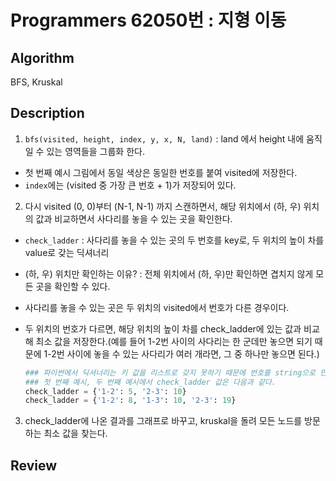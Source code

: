 # Programmers 62050번 : 지형 이동

## Algorithm

BFS, Kruskal

## Description

1. `bfs(visited, height, index, y, x, N, land)` : land 에서 height 내에 움직일 수 있는 영역들을 그룹화 한다.
+ 첫 번째 예시 그림에서 동일 색상은 동일한 번호를 붙여 visited에 저장한다.
+ `index`에는 (visited 중 가장 큰 번호 + 1)가 저장되어 있다.

2. 다시 visited (0, 0)부터 (N-1, N-1) 까지 스캔하면서, 해당 위치에서 (하, 우) 위치의 값과 비교하면서 사다리를 놓을 수 있는 곳을 확인한다.
+ `check_ladder` : 사다리를 놓을 수 있는 곳의 두 번호를 key로, 두 위치의 높이 차를 value로 갖는 딕셔너리
+ (하, 우) 위치만 확인하는 이유? : 전체 위치에서 (하, 우)만 확인하면 겹치지 않게 모든 곳을 확인할 수 있다. 
+ 사다리를 놓을 수 있는 곳은 두 위치의 visited에서 번호가 다른 경우이다.
+ 두 위치의 번호가 다르면, 해당 위치의 높이 차를 check_ladder에 있는 값과 비교해 최소 값을 저장한다.(예를 들어 1-2번 사이의 사다리는 한 군데만 놓으면 되기 때문에 1-2번 사이에 놓을 수 있는 사다리가 여러 개라면, 그 중 하나만 놓으면 된다.)

    ```python
    ### 파이썬에서 딕셔너리는 키 값을 리스트로 갖지 못하기 때문에 번호를 string으로 만들어 저장해줬다.
    ### 첫 번째 예시, 두 번째 예시에서 check_ladder 값은 다음과 같다.
    check_ladder = {'1-2': 5, '2-3': 10}
    check_ladder = {'1-2': 8, '1-3': 10, '2-3': 19}
    ```
3. check_ladder에 나온 결과를 그래프로 바꾸고, kruskal을 돌려 모든 노드를 방문하는 최소 값을 찾는다.

## Review

